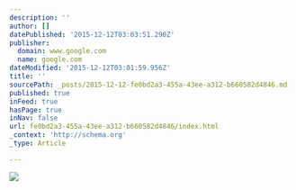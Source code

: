 ```yaml
---
description: ''
author: []
datePublished: '2015-12-12T03:03:51.290Z'
publisher:
  domain: www.google.com
  name: google.com
dateModified: '2015-12-12T03:01:59.956Z'
title: ''
sourcePath: _posts/2015-12-12-fe0bd2a3-455a-43ee-a312-b660582d4846.md
published: true
inFeed: true
hasPage: true
inNav: false
url: fe0bd2a3-455a-43ee-a312-b660582d4846/index.html
_context: 'http://schema.org'
_type: Article

---
```

![](http://archiv.zeitgeistmovement-frankfurt.de/wallpaper/TZM_wallpaper_by_kaishininjou.png)